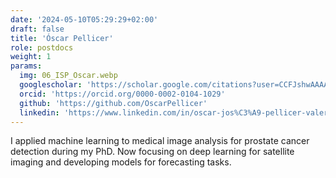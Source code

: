```yaml
---
date: '2024-05-10T05:29:29+02:00'
draft: false
title: 'Óscar Pellicer'
role: postdocs
weight: 1
params:
  img: 06_ISP_Oscar.webp
  googlescholar: 'https://scholar.google.com/citations?user=CCFJshwAAAAJ'
  orcid: 'https://orcid.org/0000-0002-0104-1029'
  github: 'https://github.com/OscarPellicer'
  linkedin: 'https://www.linkedin.com/in/oscar-jos%C3%A9-pellicer-valero-9baab9128'
---
```


I applied machine learning to medical image analysis for prostate cancer detection during my PhD. Now focusing on deep learning for satellite imaging and developing models for forecasting tasks.
